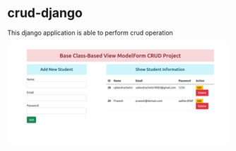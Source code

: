 # crud-django
This django application is able to perform crud operation

![CRUD DJANGO](https://github.com/sailendrachettri/crud-django/blob/main/project_crud.png)
